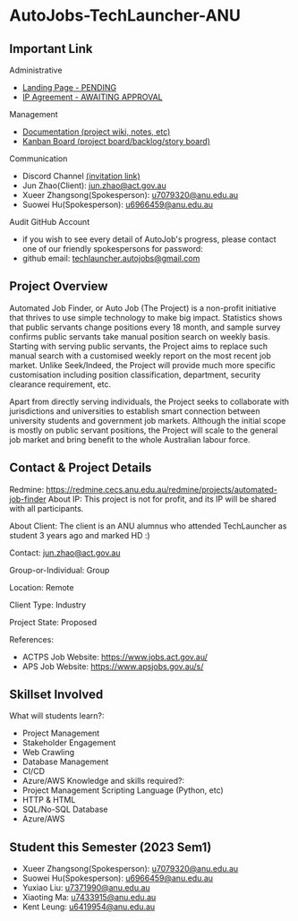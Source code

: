 # AutoJobs-TechLauncher-ANU



## Important Link


Administrative
- [Landing Page - PENDING]()
- [IP Agreement - AWAITING APPROVAL](https://docs.google.com/document/d/1Fy1RME6irIdaZHz1jwlvkazG_BIYQ3dWWcGJSCx-Md4/edit?usp=sharing)

Management 
- [Documentation (project wiki, notes, etc)](https://github.com/SuoweiHu/AutoJobs-TechLauncher-ANU/wiki)
- [Kanban Board (project board/backlog/story board)](https://github.com/users/SuoweiHu/projects/1/views/1)

Communication
- Discord Channel [(invitation link)](https://discord.gg/MkVwnB5e)
- Jun Zhao(Client): jun.zhao@act.gov.au
- Xueer Zhangsong(Spokesperson): u7079320@anu.edu.au
- Suowei Hu(Spokesperson): u6966459@anu.edu.au


Audit GitHub Account
- if you wish to see every detail of AutoJob's progress, please contact one of our friendly spokespersons for password:
- github email: techlauncher.autojobs@gmail.com


## Project Overview

Automated Job Finder, or Auto Job (The Project) is a non-profit initiative that thrives to use simple technology to make big impact. Statistics shows that public servants change positions every 18 month, and sample survey confirms public servants take manual position search on weekly basis. Starting with serving public servants, the Project aims to replace such manual search with a customised weekly report on the most recent job market. Unlike Seek/Indeed, the Project will provide much more specific customisation including position classification, department, security clearance requirement, etc.

Apart from directly serving individuals, the Project seeks to collaborate with jurisdictions and universities to establish smart connection between university students and government job markets. Although the initial scope is mostly on public servant positions, the Project will scale to the general job market and bring benefit to the whole Australian labour force.


## Contact & Project Details

Redmine: https://redmine.cecs.anu.edu.au/redmine/projects/automated-job-finder
About IP: This project is not for profit, and its IP will be shared with all participants.

About Client: The client is an ANU alumnus who attended TechLauncher as student 3 years ago and marked HD :)

Contact: jun.zhao@act.gov.au

Group-or-Individual: Group

Location: Remote

Client Type: Industry

Project State: Proposed

References:

- ACTPS Job Website: https://www.jobs.act.gov.au/
- APS Job Website: https://www.apsjobs.gov.au/s/



## Skillset Involved 

What will students learn?:
- Project Management
- Stakeholder Engagement
- Web Crawling
- Database Management
- CI/CD
- Azure/AWS
 Knowledge and skills required?:
- Project Management
 Scripting Language (Python, etc)
- HTTP & HTML
- SQL/No-SQL Database
- Azure/AWS

## Student this Semester (2023 Sem1)

- Xueer Zhangsong(Spokesperson): u7079320@anu.edu.au
- Suowei Hu(Spokesperson): u6966459@anu.edu.au
- Yuxiao Liu: u7371990@anu.edu.au
- Xiaoting Ma: u7433915@anu.edu.au
- Kent Leung: u6419954@anu.edu.au
